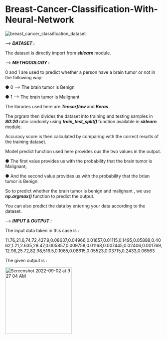 # Breast-Cancer-Classification-With-Neural-Network

![breast_cancer_classification_dataset](https://user-images.githubusercontent.com/71970250/188055612-8a2465bd-cd21-4d00-9737-b68b41e1493f.jpg)

--> <b> <i> DATASET : </i> </b>

The dataset is directly import from <b> <i> sklearn </i> </b> module.

--> <b> <i> METHODOLOGY : </i> </b>

0 and 1 are used to predict whether a person have a brain tumor or not in the following way:

● 0 --> The brain tumor is Benign

● 1 --> The brain tumor is Malignant 

The libraries used here are  <b> <i> Tensorflow </i> </b> and <b> <i> Keras </i> </b>.

The prgram then divides the dataset into training and testing samples in <b> <i> 80:20 </i> </b> ratio randomly using <b> <i> train_test_split() </i> </b> function available in <b> <i> sklearn </i> </b> module.

Accuracy score is then calculated by comparing with the correct results of the training dataset.

Model predict function used here provides ous the two values in the output. 

● The first value provides us with the probability that the brain tumor is Malignant;

● And the second value provides us with the probability that the brian tumor is Benign.

So to predict whether the brain tumor is benign and malignant , we use <b> <i> np.argmax() </i> </b> function to predict the output.

You can also predict the data by entering your data according to the dataset.
  
--> <b> <i> INPUT & OUTPUT : </i> </b>
  
The input data taken in this case is :

11.76,21.6,74.72,427.9,0.08637,0.04966,0.01657,0.01115,0.1495,0.05888,0.4062,1.21,2.635,28.47,0.005857,0.009758,0.01168,0.007445,0.02406,0.001769,12.98,25.72,82.98,516.5,0.1085,0.08615,0.05523,0.03715,0.2433,0.06563

The given output is :

<img width="213" alt="Screenshot 2022-09-02 at 9 27 04 AM" src="https://user-images.githubusercontent.com/71970250/188056370-f352b680-a178-4c80-b529-89174e416eba.png">


